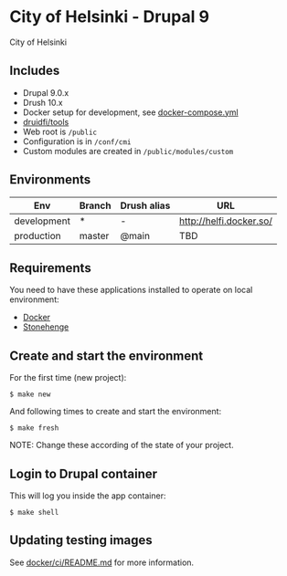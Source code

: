 # City of Helsinki - Drupal 9

City of Helsinki

## Includes

- Drupal 9.0.x
- Drush 10.x
- Docker setup for development, see [docker-compose.yml](docker-compose.yml)
- [druidfi/tools](https://github.com/druidfi/tools)
- Web root is `/public`
- Configuration is in `/conf/cmi`
- Custom modules are created in `/public/modules/custom`

## Environments

Env | Branch | Drush alias | URL
--- | ------ | ----------- | ---
development | * | - | http://helfi.docker.so/
production | master | @main | TBD

## Requirements

You need to have these applications installed to operate on local environment:

- [Docker](https://github.com/druidfi/guidelines/blob/master/docs/docker.md)
- [Stonehenge](https://github.com/druidfi/stonehenge)

## Create and start the environment

For the first time (new project):

```
$ make new
```

And following times to create and start the environment:

```
$ make fresh
```

NOTE: Change these according of the state of your project.

## Login to Drupal container

This will log you inside the app container:

```
$ make shell
```

## Updating testing images

See [docker/ci/README.md](docker/ci/README.md) for more information.
